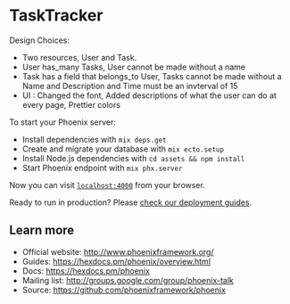 # TaskTracker
Design Choices:
  * Two resources, User and Task.
  * User has_many Tasks, User cannot be made without a name
  * Task has a field that belongs_to User, Tasks cannot be made without a Name and Description and Time must be an invterval of 15
  * UI : Changed the font, Added descriptions of what the user can do at every page, Prettier colors

To start your Phoenix server:

  * Install dependencies with `mix deps.get`
  * Create and migrate your database with `mix ecto.setup`
  * Install Node.js dependencies with `cd assets && npm install`
  * Start Phoenix endpoint with `mix phx.server`

Now you can visit [`localhost:4000`](http://localhost:4000) from your browser.

Ready to run in production? Please [check our deployment guides](https://hexdocs.pm/phoenix/deployment.html).

## Learn more

  * Official website: http://www.phoenixframework.org/
  * Guides: https://hexdocs.pm/phoenix/overview.html
  * Docs: https://hexdocs.pm/phoenix
  * Mailing list: http://groups.google.com/group/phoenix-talk
  * Source: https://github.com/phoenixframework/phoenix
